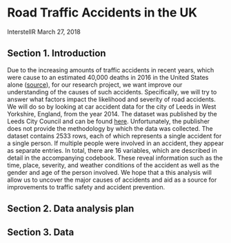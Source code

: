 Road Traffic Accidents in the UK
================
InterstellR
March 27, 2018

Section 1. Introduction
-----------------------

Due to the increasing amounts of traffic accidents in recent years, which were cause to an estimated 40,000 deaths in 2016 in the United States alone ([source](http://fortune.com/2017/02/15/traffic-deadliest-year/)), for our research project, we want improve our understanding of the causes of such accidents. Specifically, we will try to answer what factors impact the likelihood and severity of road accidents. We will do so by looking at car accident data for the city of Leeds in West Yorkshire, England, from the year 2014. The dataset was published by the Leeds City Council and can be found [here](https://data.gov.uk/dataset/road-traffic-accidents/resource/fa7bb4b9-e4e5-41fd-a1c8-49103b35a60f). Unfortunately, the publisher does not provide the methodology by which the data was collected. The dataset contains 2533 rows, each of which represents a single accident for a single person. If multiple people were involved in an accident, they appear as separate entries. In total, there are 16 variables, which are described in detail in the accompanying codebook. These reveal information such as the time, place, severity, and weather conditions of the accident as well as the gender and age of the person involved. We hope that a this analysis will allow us to uncover the major causes of accidents and aid as a source for improvements to traffic safety and accident prevention.

Section 2. Data analysis plan
-----------------------------

Section 3. Data
---------------
